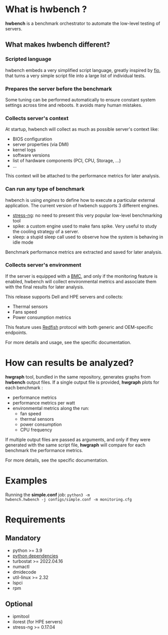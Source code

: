# What is hwbench ?
**hwbench** is a benchmark orchestrator to automate the low-level testing of servers.

## What makes hwbench different?
### Scripted language
hwbench embeds a very simplified script language, greatly inspired by [fio](https://github.com/axboe/fio), that turns a very simple script file into a large list of individual tests.

### Prepares the server before the benchmark
Some tuning can be performed automatically to ensure constant system settings across time and reboots. It avoids many human mistakes.

### Collects server's context
At startup, hwbench will collect as much as possible server's context like:
- BIOS configuration
- server properties (via DMI)
- kernel logs
- software versions
- list of hardware components (PCI, CPU, Storage, ...)
- ...

This context will be attached to the performance metrics for later analysis.


### Can run any type of benchmark
hwbench is using *engines* to define how to execute a particular external application.
The current version of hwbench supports 3 different engines.
- [stress-ng](https://github.com/ColinIanKing/stress-ng): no need to present this very popular low-level benchmarking tool
- spike: a custom engine used to make fans spike. Very useful to study the cooling strategy of a server.
- sleep: a stupid sleep call used to observe how the system is behaving in idle mode

Benchmark performance metrics are extracted and saved for later analysis.

### Collects server's environment
If the server is equipped with a [BMC](https://en.wikipedia.org/wiki/Intelligent_Platform_Management_Interface#Baseboard_management_controller),
and only if the monitoring feature is enabled, hwbench will collect environmental metrics and associate them with the final results for later analysis.

This release supports Dell and HPE servers and collects:
- Thermal sensors
- Fans speed
- Power consumption metrics

This feature uses [Redfish](https://www.dmtf.org/standards/redfish) protocol with both generic and OEM-specific endpoints.

For more details and usage, see the specific documentation.

# How can results be analyzed?
**hwgraph** tool, bundled in the same repository, generates graphs from **hwbench** output files.
If a single output file is provided, **hwgraph** plots for each benchmark :
- performance metrics
- performance metrics per watt
- environmental metrics along the run:
    - fan speed
    - thermal sensors
    - power consumption
    - CPU frequency

If multiple output files are passed as arguments, and only if they were generated with the same script file, **hwgraph** will compare for each benchmark the performance metrics.

For more details, see the specific documentation.

# Examples
Running the **simple.conf** job:
<code>python3 -m hwbench.hwbench -j configs/simple.conf -m monitoring.cfg</code>

# Requirements
## Mandatory
- python >= 3.9
- [python dependencies](./requirements/base.in)
- turbostat >= 2022.04.16
- numactl
- dmidecode
- util-linux >= 2.32
- lspci
- rpm

## Optional
- ipmitool
- ilorest (for HPE servers)
- stress-ng >= 0.17.04
